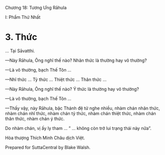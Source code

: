  

Chương 18: Tương Ưng Rāhula

I: Phẩm Thứ Nhất

# 3\. Thức

… Tại Sāvatthi.

—Này Rāhula, Ông nghĩ thế nào? Nhãn thức là thường hay vô thường?

—Là vô thường, bạch Thế Tôn …

—Nhĩ thức … Tỷ thức … Thiệt thức … Thân thức …

—Này Rāhula, Ông nghĩ thế nào? Ý thức là thường hay vô thường?

—Là vô thường, bạch Thế Tôn …

—Thấy vậy, này Rāhula, bậc Thánh đệ tử nghe nhiều, nhàm chán nhãn thức, nhàm chán nhĩ thức, nhàm chán tỷ thức, nhàm chán thiệt thức, nhàm chán thân thức, nhàm chán ý thức.

Do nhàm chán, vị ấy ly tham … ” … không còn trở lui trạng thái này nữa”.

Hòa thượng Thích Minh Châu dịch Việt.

Prepared for SuttaCentral by Blake Walsh.